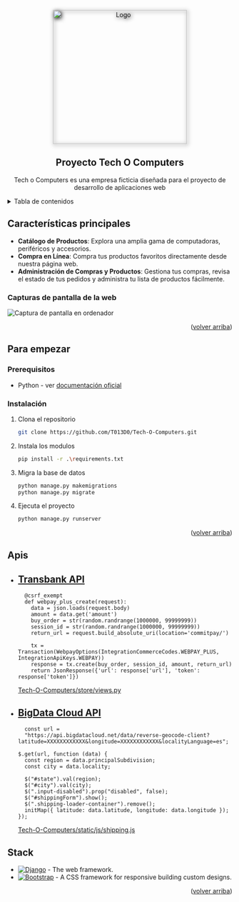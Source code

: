 <a name="readme-top"></a>

<div align="center">
<a href="https://github.com/T013D0/Tech-O-Computers">
  <img width="300px" style="filter: drop-shadow(2px 2px 5px black)" src="https://i.imgur.com/52xkYdd.png" alt="Logo" width="800" />
</a>

## Proyecto Tech O Computers

Tech o Computers es una empresa ficticia diseñada para el proyecto de desarrollo de aplicaciones web

</div>

<details>
<summary>Tabla de contenidos</summary>

- [📱 Características principales](#características-principales)
  - [📸 Capturas de pantalla de Tech O Computers](#capturas-de-pantalla-de-la-web)
- [🏁 Para empezar](#para-empezar)
  - [📄 Prerequisitos](#prerequisitos)
  - [🖥️ Instalación](#instalación)
- [⚙️ Apis](#apis)
- [🛠️ Stack](#️stack)

</details>

## Características principales

- **Catálogo de Productos**: Explora una amplia gama de computadoras, periféricos y accesorios.
- **Compra en Línea**: Compra tus productos favoritos directamente desde nuestra página web.
- **Administración de Compras y Productos**: Gestiona tus compras, revisa el estado de tus pedidos y administra tu lista de productos fácilmente.


### Capturas de pantalla de la web
![Captura de pantalla en ordenador](https://i.imgur.com/n13j4ih.png)

<p align="right">(<a href="#readme-top">volver arriba</a>)</p>

## Para empezar

### Prerequisitos

- Python - ver [documentación oficial](https://docs.python.org/3/)

### Instalación

1. Clona el repositorio

    ```sh
    git clone https://github.com/T013D0/Tech-O-Computers.git
    ```

2. Instala los modulos

    ```sh
    pip install -r .\requirements.txt
    ```

3. Migra la base de datos

    ```sh
    python manage.py makemigrations
    python manage.py migrate
    ```

4. Ejecuta el proyecto

    ```sh
    python manage.py runserver
    ```

<p align="right">(<a href="#readme-top">volver arriba</a>)</p>

## Apis

- [Transbank API](https://www.transbankdevelopers.cl/referencia/webpay)
  - 
  ```@ensure_csrf_cookie
    @csrf_exempt
    def webpay_plus_create(request):
      data = json.loads(request.body)
      amount = data.get('amount')
      buy_order = str(random.randrange(1000000, 99999999))
      session_id = str(random.randrange(1000000, 99999999))
      return_url = request.build_absolute_uri(location='commitpay/')

      tx = Transaction(WebpayOptions(IntegrationCommerceCodes.WEBPAY_PLUS, IntegrationApiKeys.WEBPAY))
      response = tx.create(buy_order, session_id, amount, return_url)
      return JsonResponse({'url': response['url'], 'token': response['token']}) 
  ```
  [Tech-O-Computers/store/views.py](https://github.com/T013D0/Tech-O-Computers/blob/main/store/views.py#L188)

- [BigData Cloud API](https://www.bigdatacloud.com)
  - 
  ```
    const url =
    "https://api.bigdatacloud.net/data/reverse-geocode-client?latitude=XXXXXXXXXXXX&longitude=XXXXXXXXXXXX&localityLanguage=es";

  $.get(url, function (data) {
    const region = data.principalSubdivision;
    const city = data.locality;

    $("#state").val(region);
    $("#city").val(city);
    $(".input-disabled").prop("disabled", false);
    $("#shippingForm").show();
    $(".shipping-loader-container").remove();
    initMap({ latitude: data.latitude, longitude: data.longitude });
  });
  ```
  [Tech-O-Computers/static/js/shipping.js](https://github.com/T013D0/Tech-O-Computers/blob/main/static/js/shipping.js)

## Stack

- [![Django][django-badge]][django-url] - The web framework.
- [![Bootstrap][bootstrap-badge]][bootstrap-url] - A CSS framework for responsive building custom designs.

<p align="right">(<a href="#readme-top">volver arriba</a>)</p>

[django-url]: https://www.djangoproject.com
[bootstrap-url]: https://getbootstrap.com
[django-badge]: https://img.shields.io/badge/Django-fff?style=for-the-badge&logo=django&logoColor=white&color=0C4B33
[bootstrap-badge]: https://img.shields.io/badge/bootstrap-007ACC?style=for-the-badge&logo=bootstrap&logoColor=white&color=5468ff
[contributors-shield]: https://img.shields.io/github/contributors/T013D0/Tech-O-Computers.svg?style=for-the-badge
[contributors-url]: https://github.com/T013D0/Tech-O-Computers/graphs/contributors
[forks-shield]: https://img.shields.io/github/forks/T013D0/Tech-O-Computers.svg?style=for-the-badge
[forks-url]: https://github.com/T013D0/Tech-O-Computers/network/members
[stars-shield]: https://img.shields.io/github/stars/T013D0/Tech-O-Computers.svg?style=for-the-badge
[stars-url]: https://github.com/T013D0/Tech-O-Computers/stargazers
[issues-shield]: https://img.shields.io/github/issues/T013D0/Tech-O-Computers.svg?style=for-the-badge
[issues-url]: https://github.com/T013D0/Tech-O-Computers/issues

